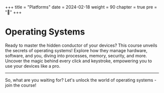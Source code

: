 +++
title = "Platforms"
date = 2024-02-18
weight = 90
chapter = true
pre = "<b>📒</b>"
+++

# Operating Systems

Ready to master the hidden conductor of your devices? This course unveils the secrets of operating systems! Explore how they manage hardware, software, and you, diving into processes, memory, security, and more. Uncover the magic behind every click and keystroke, empowering you to use your devices like a pro. 

---

So, what are you waiting for? Let's unlock the world of operating systems - join the course!
